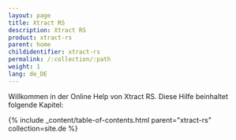 ```yaml
---
layout: page
title: Xtract RS
description: Xtract RS
product: xtract-rs
parent: home
childidentifier: xtract-rs
permalink: /:collection/:path
weight: 1
lang: de_DE
---
```


Willkommen in der Online Help von Xtract RS. Diese Hilfe beinhaltet folgende Kapitel:

{% include _content/table-of-contents.html parent="xtract-rs" collection=site.de %}
